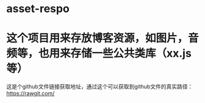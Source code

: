 # asset-respo
# 这个项目用来存放博客资源，如图片，音频等，也用来存储一些公共类库（xx.js等）
这是个github文件链接获取地址，通过这个可以获取到github文件的真实路径：
<https://rawgit.com/>
